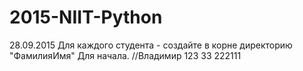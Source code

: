 # 2015-NIIT-Python

28.09.2015
Для каждого студента - создайте в корне директорию "ФамилияИмя"
Для начала.
//Владимир
123 
33 
222111
